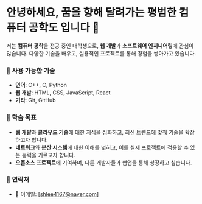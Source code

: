 # 안녕하세요, 꿈을 향해 달려가는 평범한 컴퓨터 공학도 입니다 👋

저는 **컴퓨터 공학**을 전공 중인 대학생으로, **웹 개발**과 **소프트웨어 엔지니어링**에 관심이 많습니다. 다양한 기술을 배우고, 실용적인 프로젝트를 통해 경험을 쌓아가고 있습니다.

### 🔧 사용 가능한 기술
- **언어**: C++, C, Python
- **웹 개발**: HTML, CSS, JavaScript, React
- **기타**: Git, GitHub

### 🌱 학습 목표
- **웹 개발**과 **클라우드 기술**에 대한 지식을 심화하고, 최신 트렌드에 맞춰 기술을 확장하고자 합니다.
- **네트워크**와 **분산 시스템**에 대한 이해를 넓히고, 이를 실제 프로젝트에 적용할 수 있는 능력을 기르고자 합니다.
- **오픈소스 프로젝트**에 기여하며, 다른 개발자들과 협업을 통해 성장하고 싶습니다.

### 💬 연락처
- 📧 이메일: [shlee4167@naver.com]
